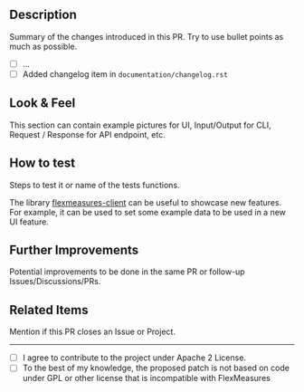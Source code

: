 ## Description

Summary of the changes introduced in this PR. Try to use bullet points as much as possible.

- [ ] ...
- [ ] Added changelog item in `documentation/changelog.rst`

## Look & Feel

This section can contain example pictures for UI, Input/Output for CLI, Request / Response for API endpoint, etc.

## How to test

Steps to test it or name of the tests functions.

The library [flexmeasures-client](https://github.com/FlexMeasures/flexmeasures-client/) can be useful to showcase new features. For example,
it can be used to set some example data to be used in a new UI feature.

## Further Improvements

Potential improvements to be done in the same PR or follow-up Issues/Discussions/PRs.

## Related Items

Mention if this PR closes an Issue or Project.

---

- [ ] I agree to contribute to the project under Apache 2 License. 
- [ ] To the best of my knowledge, the proposed patch is not based on code under GPL or other license that is incompatible with FlexMeasures
